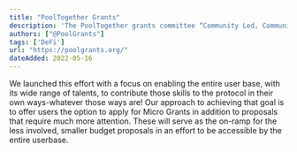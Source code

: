 ```yaml
---
title: "PoolTogether Grants"
description: 'The PoolTogether grants committee “Community Led, Community Focused.”'
authors: ["@PoolGrants"]
tags: ['DeFi']
url: "https://poolgrants.org/"
dateAdded: 2022-05-16
---
```


We launched this effort with a focus on enabling the entire user base, with its wide range of talents, to contribute those skills to the protocol in their own ways-whatever those ways are! Our approach to achieving that goal is to offer users the option to apply for Micro Grants in addition to proposals that require much more attention. These will serve as the on-ramp for the less involved, smaller budget proposals in an effort to be accessible by the entire userbase.